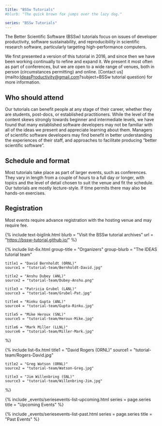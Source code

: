 ```yaml
---
title: "BSSw Tutorials"
#blurb: "The quick brown fox jumps over the lazy dog."

series: "BSSw Tutorials"
---
```


<!-- Extended Description -->

The Better Scientific Software (BSSw) tutorials focus on issues of developer productivity, software sustainability, and reproducibility in scientific research software, particularly targeting high-performance computers.

We first presented a version of this tutorial in 2016, and since then we have been working continually to refine and expand it. We present it most often as part of conferences, but we are open to a wide range of venues, both in person (circumstances permitting) and online. [Contact us](mailto:IdeasProductivity@gmail.com?subject=BSSw tutorial question) for more information.

## Who should attend

Our tutorials can benefit people at any stage of their career, whether they are students, post-docs, or established practitioners.  While the level of the content skews strongly towards beginner and intermediate levels, we have found that many established software developers may not be familiar with all of the ideas we present and appreciate learning about them. Managers of scientific software developers may find benefit in better understanding the experiences of their staff, and approaches to facilitate producing “better scientific software”.

## Schedule and format

Most tutorials take place as part of larger events, such as conferences.  They vary in length from a couple of hours to a full day or longer, with topics and the level of detail chosen to suit the venue and fit the schedule.  Our tutorials are mostly lecture-style.  If time permits there may also be hands-on exercises.

## Registration

Most events require advance registration with the hosting venue and may require fee.

{% include text-biglink.html blurb = "Visit the BSSw tutorial archives" url = "https://bssw-tutorial.github.io/" %}

<!-- Organizers -->

{%  include list-6x.html
  	group-title = "Organizers"
  	group-blurb = "The IDEAS tutorial team"

	title1 = "David Bernholdt (ORNL)"
	source1 = "tutorial-team/Bernholdt-David.jpg"

	title2 = "Anshu Dubey (ANL)"
	source2 = "tutorial-team/Dubey-Anshu.png"

	title3 = "Patricia Grubel (LANL)"
	source3 = "tutorial-team/Grubel-Pat.jpg"

	title4 = "Rinku Gupta (ANL)"
	source4 = "tutorial-team/Gupta-Rinku.jpg"

	title5 = "Mike Heroux (SNL)"
	source5 = "tutorial-team/Heroux-Mike.jpg"

	title6 = "Mark Miller (LLNL)"
	source6 = "tutorial-team/Miller-Mark.jpg"
%}

{% 	include list-6x.html 
	title1 = "David Rogers (ORNL)"
	source1 = "tutorial-team/Rogers-David.jpg"

	title2 = "Greg Watson (ORNL)"
	source2 = "tutorial-team/Watson-Greg.jpg"

	title3 = "Jim Willenbring (SNL)"
	source3 = "tutorial-team/Willenbring-Jim.jpg"
%}

<!-- Upcoming Event List -->

{% 	include _events/seriesevents-list-upcoming.html 
    series = page.series
    title = "Upcoming Events"
%}

<!-- Past Event List -->

{% 	include _events/seriesevents-list-past.html 
    series = page.series
    title = "Past Events"
%}
